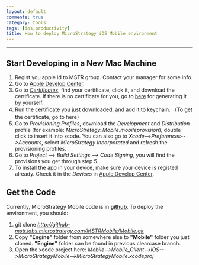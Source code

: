 ```yaml
---
layout: default
comments: true
category: tools
tags: [ios,productivity]
title: How to deploy MicroStrategy iOS Mobile environment
---
```

---

## Start Developing in a New Mac Machine

1. Regist you apple id to MSTR group. Contact your manager for some info.
2. Go to [Apple Develop Center](https://developer.apple.com/membercenter/index.action).
3. Go to *[Certificates](https://developer.apple.com/account/ios/certificate/certificateList.action)*, find your certificate, click it, and download the certificate. If there is no certificate for you, go to [here](https://developer.apple.com/account/ios/certificate/certificateLanding.action) for generating it by yourself.
4. Run the certificate you just downloaded, and add it to keychain. （To get the certificate, go to here）
5. Go to *Provisioning Profiles*, download the *Development* and *Distribution* profile (for example: *MicroStretegy_Mobile.mobileprovision*), double click to insert it into xcode. You can also go to *Xcode-->Preferences-->Accounts*, select *MicroStrategy Incorporated* and refresh the provisioning profiles.
6. Go to *Project* --> *Build Settings* --> *Code Signing*, you will find the provisions you get through step 5.
7. To install the app in your device, make sure your device is registed already. Check it in the *Devices* in [Apple Develop Center](https://developer.apple.com/membercenter/index.action).

## Get the Code

Currently, MicroStrategy Mobile code is in [**github**](http://github-mstr.labs.microstrategy.com/). To deploy the environment, you should:

1.  git clone *http://github-mstr.labs.microstrategy.com/MSTRMobile/Mobile.git*
2.  Copy **"Engine"** folder from somewhere else to **"Mobile"** folder you just cloned. **"Engine"** folder can be found in previous clearcase branch.
3.  Open the xcode project here: *Mobile-->Mobile_Client-->iOS-->MicroStrategyMobile-->MicroStrategyMobile.xcodeproj*